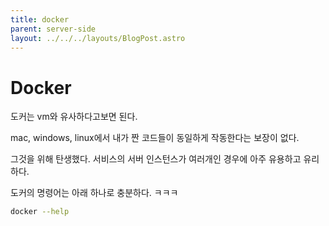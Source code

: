 ```yaml
---
title: docker
parent: server-side
layout: ../../../layouts/BlogPost.astro
---
```

# Docker

도커는 vm와 유사하다고보면 된다.

mac, windows, linux에서 내가 짠 코드들이 동일하게 작동한다는 보장이 없다.

그것을 위해 탄생했다. 서비스의 서버 인스턴스가 여러개인 경우에 아주 유용하고 유리하다.

도커의 명령어는 아래 하나로 충분하다. ㅋㅋㅋ

```bash
docker --help
```



